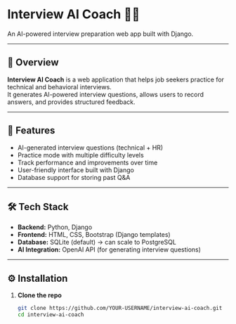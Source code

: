 # Interview AI Coach 🎤🤖
An AI-powered interview preparation web app built with Django.

---

## 📌 Overview
**Interview AI Coach** is a web application that helps job seekers practice for technical and behavioral interviews.  
It generates AI-powered interview questions, allows users to record answers, and provides structured feedback.

---

## 🚀 Features
- AI-generated interview questions (technical + HR)  
- Practice mode with multiple difficulty levels  
- Track performance and improvements over time  
- User-friendly interface built with Django  
- Database support for storing past Q&A  

---

## 🛠 Tech Stack
- **Backend:** Python, Django  
- **Frontend:** HTML, CSS, Bootstrap (Django templates)  
- **Database:** SQLite (default) → can scale to PostgreSQL  
- **AI Integration:** OpenAI API (for generating interview questions)  

---

## ⚙️ Installation

1. **Clone the repo**
   ```bash
   git clone https://github.com/YOUR-USERNAME/interview-ai-coach.git
   cd interview-ai-coach
